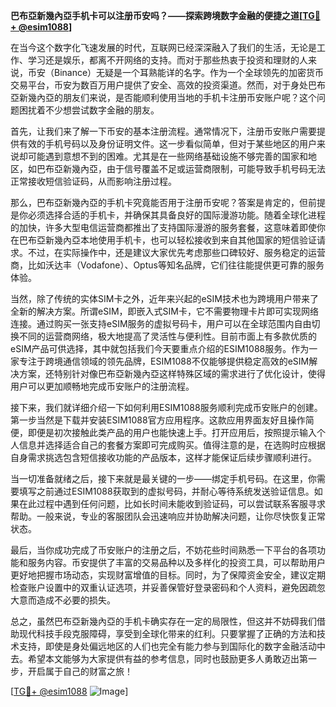 **巴布亞新幾內亞手机卡可以注册币安吗？——探索跨境数字金融的便捷之道[[TG💪+ @esim1088](https://t.me/s/esim1088)]**

在当今这个数字化飞速发展的时代，互联网已经深深融入了我们的生活，无论是工作、学习还是娱乐，都离不开网络的支持。而对于那些热衷于投资和理财的人来说，币安（Binance）无疑是一个耳熟能详的名字。作为一个全球领先的加密货币交易平台，币安为数百万用户提供了安全、高效的投资渠道。然而，对于身处巴布亞新幾內亞的朋友们来说，是否能顺利使用当地的手机卡注册币安账户呢？这个问题困扰着不少想尝试数字金融的朋友。

首先，让我们来了解一下币安的基本注册流程。通常情况下，注册币安账户需要提供有效的手机号码以及身份证明文件。这一步看似简单，但对于某些地区的用户来说却可能遇到意想不到的困难。尤其是在一些网络基础设施不够完善的国家和地区，如巴布亞新幾內亞，由于信号覆盖不足或运营商限制，可能导致手机号码无法正常接收短信验证码，从而影响注册过程。

那么，巴布亞新幾內亞的手机卡究竟能否用于注册币安呢？答案是肯定的，但前提是你必须选择合适的手机卡，并确保其具备良好的国际漫游功能。随着全球化进程的加快，许多大型电信运营商都推出了支持国际漫游的服务套餐，这意味着即使你在巴布亞新幾內亞本地使用手机卡，也可以轻松接收到来自其他国家的短信验证请求。不过，在实际操作中，还是建议大家优先考虑那些口碑较好、服务稳定的运营商，比如沃达丰（Vodafone）、Optus等知名品牌，它们往往能提供更可靠的服务体验。

当然，除了传统的实体SIM卡之外，近年来兴起的eSIM技术也为跨境用户带来了全新的解决方案。所谓eSIM，即嵌入式SIM卡，它不需要物理卡片即可实现网络连接。通过购买一张支持eSIM服务的虚拟号码卡，用户可以在全球范围内自由切换不同的运营商网络，极大地提高了灵活性与便利性。目前市面上有多款优质的eSIM产品可供选择，其中就包括我们今天要重点介绍的ESIM1088服务。作为一家专注于跨境通信领域的领先品牌，ESIM1088不仅能够提供稳定高效的eSIM解决方案，还特别针对像巴布亞新幾內亞这样特殊区域的需求进行了优化设计，使得用户可以更加顺畅地完成币安账户的注册流程。

接下来，我们就详细介绍一下如何利用ESIM1088服务顺利完成币安账户的创建。第一步当然是下载并安装ESIM1088官方应用程序。这款应用界面友好且操作简便，即便是初次接触此类产品的用户也能快速上手。打开应用后，按照提示输入个人信息并选择适合自己的套餐方案即可完成购买。值得注意的是，在选购时应根据自身需求挑选包含短信接收功能的产品版本，这样才能保证后续步骤顺利进行。

当一切准备就绪之后，接下来就是最关键的一步——绑定手机号码。在这里，你需要填写之前通过ESIM1088获取到的虚拟号码，并耐心等待系统发送验证信息。如果在此过程中遇到任何问题，比如长时间未能收到验证码，可以尝试联系客服寻求帮助。一般来说，专业的客服团队会迅速响应并协助解决问题，让你尽快恢复正常状态。

最后，当你成功完成了币安账户的注册之后，不妨花些时间熟悉一下平台的各项功能和服务内容。币安提供了丰富的交易品种以及多样化的投资工具，可以帮助用户更好地把握市场动态，实现财富增值的目标。同时，为了保障资金安全，建议定期检查账户设置中的双重认证选项，并妥善保管好登录密码和个人资料，避免因疏忽大意而造成不必要的损失。

总之，虽然巴布亞新幾內亞的手机卡确实存在一定的局限性，但这并不妨碍我们借助现代科技手段克服障碍，享受到全球化带来的红利。只要掌握了正确的方法和技术支持，即使是身处偏远地区的人们也完全有能力参与到国际化的数字金融活动中去。希望本文能够为大家提供有益的参考信息，同时也鼓励更多人勇敢迈出第一步，开启属于自己的财富之旅！

[[TG💪+ @esim1088](https://t.me/s/esim1088) ![Image](https://i.postimg.cc/4NQfJmqS/Snipaste-2025-05-13-00-14-12.png)]